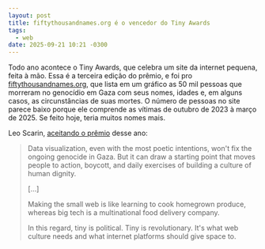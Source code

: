 ```yaml
---
layout: post
title: fiftythousandnames.org é o vencedor do Tiny Awards
tags:
  - web
date: 2025-09-21 10:21 -0300
---
```

Todo ano acontece o Tiny Awards, que celebra um site da internet pequena, feita à mão. Essa é a terceira edição do prêmio, e foi pro [fiftythousandnames.org](https://fiftythousandnames.org), que lista em um gráfico as 50 mil pessoas que morreram no genocídio em Gaza com seus nomes, idades e, em alguns casos, as circunstâncias de suas mortes. O número de pessoas no site parece baixo porque ele comprende as vítimas de outubro de 2023 à março de 2025. Se feito hoje, teria muitos nomes mais.

Leo Scarin, [aceitando o prêmio](https://tinyawards.net/2025/) desse ano:

> Data visualization, even with the most poetic intentions, won't fix the ongoing genocide in Gaza. But it can draw a starting point that moves people to action, boycott, and daily exercises of building a culture of human dignity.
>
> […]
>
> Making the small web is like learning to cook homegrown produce, whereas big tech is a multinational food delivery company.
>
> In this regard, tiny is political. Tiny is revolutionary. It's what web culture needs and what internet platforms should give space to.
